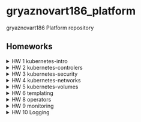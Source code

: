 # gryaznovart186_platform

gryaznovart186 Platform repository

## Homeworks

<details>
<summary>HW 1 kubernetes-intro</summary>
0. За работой coredns следит `Replication Controller` компонента `kube-controller-manager`. За работой `api-server` следит `kubelet` на мастер ноде k8s
1. Для запуска nginx под определенным пользователем необходимо в манифесте пода добавить в `securityContext` строку runAsUser: 1001 и примонтировать дириктории `/var/log/nginx` `/var/cache/nginx` `/run` как emptyDir, что бы были права на запись у пользователя 1001
   Для того что бы nginx отдавал страницы из директории /app и слушал 8000 порт необходимо в Dockerfile копировать конфиг:

```cosole
server {
    listen       8000;
    server_name  _;

    access_log  /var/log/nginx/access.log  main;

    location / {
        root   /app;
        index  index.html index.htm;
    }

    error_page   500 502 503 504  /50x.html;
    location = /50x.html {
        root   /usr/share/nginx/html;
    }
}
```

в котором `root` задан как `/app;` и указать `WORKDIR` в Dockerfile.

2. Причина по которой не запускается фронтенд hipster shop заключается в том что не хватает переменных окружения:
   - PRODUCT_CATALOG_SERVICE_ADDR
   - CURRENCY_SERVICE_ADDR
   - CART_SERVICE_ADDR
   - RECOMMENDATION_SERVICE_ADDR
   - SHIPPING_SERVICE_ADDR
   - CHECKOUT_SERVICE_ADDR
   - AD_SERVICE_ADDR

После добавления данных переменых окружения в манифест запуска пода фронтенд приложение запускается без проблем запускается без проблем.

</details>
<details>
<summary>HW 2 kubernetes-controlers</summary>

0. Контролер `ReplicaSet` отслеживает только количество запущеных подов и не следит за изменениями в темплейте развертывания. Что бы измененния в темплейте запускали новык версии подов, необходимо использовать например `Deployment`
1. Для реализации аналога blue-green развертывания, необходимо в спецификацию деплоймента добавить rollingUpdate опцию с параметрами maxSurge: 100% и maxUnavailable: 0%, что позволит сразу запустить все новые поды, и помешать одновремено с этим начать удалять старые

```yaml
spec:
  minReadySeconds: 1
  strategy:
    type: RollingUpdate
    rollingUpdate:
      maxSurge: 100%
      maxUnavailable: 0%
```

2. Для реализации Reverse Rolling Update необходимо прописать в maxSurge: 0 и maxUnavailable: 1, что не даст запускать больше подов чем прописано в деплойменте, но при этом разрешит 1 рабочий под начать удалять

```yaml
spec:
  minReadySeconds: 1
  strategy:
    type: RollingUpdate
    rollingUpdate:
      maxSurge: 0
      maxUnavailable: 1
```

По пунктам 1 и 2 написаны манифесты `paymentservice-deployment-bg.yaml` и `paymentservice-deployment-reverse.yaml`

3. Что бы DaemonSet'ы запускались на всех нодах необходимо в манифест добавить секцию с `tolerations` которая обойдет какие либо запреты на размещения подов `taints`

```yaml
spec:
  tolerations:
    - key: node-role.kubernetes.io/master
      operator: Exists
      effect: NoSchedule
  containers:
```

</details>

<details>
<summary>HW 3 kubernetes-security</summary>

Создание неймспейса:

```yaml
apiVersion: v1
kind: Namespace
metadata:
  name: <namespace_name>
```

Cоздание сервис аккаунта:

```yaml
apiVersion: v1
kind: ServiceAccount
metadata:
  name: <sa_name>
  namespace: <ns(optional)>
```

Создание кластерной роли:

```yaml
kind: ClusterRole
apiVersion: rbac.authorization.k8s.io/v1
metadata:
  name: view-all-pods
rules:
  - apiGroups: ['']
    resources: ['pods']
    verbs: ['get', 'list', 'watch']
```

Создание кластероного роль биндинга:

```yaml
apiVersion: rbac.authorization.k8s.io/v1
kind: ClusterRoleBinding
metadata:
  name: carol-pod-viewer
subjects:
  - kind: ServiceAccount
    name: carol
    namespace: prometheus
roleRef:
  kind: ClusterRole
  name: view-all-pods
  apiGroup: rbac.authorization.k8s.io
```

Создание роли:

```yaml
kind: Role
apiVersion: rbac.authorization.k8s.io/v1
metadata:
  name: mynamespace-user-full-access
  namespace: mynamespace
rules:
  - apiGroups: ['', 'extensions', 'apps']
    resources: ['*']
    verbs: ['*']
  - apiGroups: ['batch']
    resources:
      - jobs
      - cronjobs
    verbs: ['*']
```

Создание биндинга роли:

```yaml
kind: RoleBinding
apiVersion: rbac.authorization.k8s.io/v1
metadata:
  name: mynamespace-user-view
  namespace: mynamespace
subjects:
  - kind: ServiceAccount
    name: mynamespace-user
    namespace: mynamespace
roleRef:
  apiGroup: rbac.authorization.k8s.io
  kind: Role
  name: mynamespace-user-full-access
```

</details>

<details>
<summary>HW 4 kubernetes-networks</summary>

Основное задание сделано по методичке
Задание со звездочкой

1. Необходимо создать 2 сервиса для tcp и udp с одним задданым ип и разрешить шаринг ип через анатации металлб

```yaml
apiVersion: v1
kind: Service
metadata:
  name: core-dns-udp
  namespace: kube-system
  annotations:
    metallb.universe.tf/allow-shared-ip: kube-dns
spec:
  selector:
    k8s-app: kube-dns
  type: LoadBalancer
  ports:
    - port: 53
      protocol: UDP
      targetPort: 53
  loadBalancerIP: 172.17.255.10
---
apiVersion: v1
kind: Service
metadata:
  name: core-dns-tcp
  namespace: kube-system
  annotations:
    metallb.universe.tf/allow-shared-ip: kube-dns
spec:
  selector:
    k8s-app: kube-dns
  type: LoadBalancer
  ports:
    - port: 53
      protocol: TCP
      targetPort: 53
  loadBalancerIP: 172.17.255.10
```

2. Дашборд кубернетеса, разворачивается стандартным инресом с дополнительной анатацией `nginx.ingress.kubernetes.io/backend-protocol: "HTTPS"`

```yaml
apiVersion: networking.k8s.io/v1
kind: Ingress
metadata:
  name: kube-dashboard
  namespace: kubernetes-dashboard
  labels:
    name: kube-dashboard
  annotations:
    nginx.ingress.kubernetes.io/rewrite-target: /
    nginx.ingress.kubernetes.io/backend-protocol: 'HTTPS'
spec:
  rules:
    - http:
        paths:
          - pathType: Prefix
            path: '/dashboard'
            backend:
              service:
                name: kubernetes-dashboard
                port:
                  number: 443
```

3. Для канаречного релиза необходимо создать копию манифестов для разворачивания новой версии приложения и в инресс добавить несколько анатаций, также ингресс должен слушать конкретный хост

```yaml
apiVersion: networking.k8s.io/v1
kind: Ingress
metadata:
  name: canary
  annotations:
    kubernetes.io/ingress.class: nginx
    nginx.ingress.kubernetes.io/canary: 'true'
    nginx.ingress.kubernetes.io/canary-weight: '50'
spec:
  rules:
    - http:
        paths:
          - pathType: Prefix
            path: '/'
            backend:
              service:
                name: canary
                port:
                  number: 8000
      host: canary.example
```

</details>

<details>
<summary>HW 5 kubernetes-volumes</summary>

Запущен sts с minio
Креды вынесены в секрет

```yaml
apiVersion: v1
kind: Secret
metadata:
  name: minio
type: Opaque
stringData:
  accessKey: minio
  secretKey: minio123
```

</details>

<details>
<summary>HW 6 templating</summary>

Установка helm репозиториев и чартов

```bash
helm repo add ingress-nginx https://kubernetes.github.io/ingress-nginx
helm repo add jetstack https://charts.jetstack.io
helm repo update

helm upgrade --install nginx-ingress stable/nginx-ingress \
 --namespace=nginx-ingress \
 --create-namespace \
 --version=1.41.3

helm upgrade --install cert-manager jetstack/cert-manager --wait \
 --namespace=nginx-ingress \
 --create-namespace \
 --version=v1.4.1 \
 --set installCRDs=true

helm upgrade --install chartmuseum stable/chartmuseum --wait \
 --namespace=chartmuseum \
 --create-namespace \
 --version=2.13.2 \
 -f chartmuseum/values.yaml

```

Для корректоной работы cert manager необходимо создать ClusterIssuer!
Для использования ChartMuseum необходимо включить использование api в values: `DISABLE_API: false`
Запушить чарт с помощью curl: `curl --data-binary "@nginx-ingress-1.41.3.tgz" https://chartmuseum.84.252.130.171.nip.io/api/charts`
Или через плагин для helm:

```bash
helm push nginx-ingress/ myrepo --force
helm repo add myrepo https://chartmuseum.84.252.130.171.nip.io
helm plugin install https://github.com/chartmuseum/helm-push.git
```

Запуск harbor:

```bash
helm repo add harbor https://helm.goharbor.io
helm upgrade --install harbor harbor/harbor --wait \
 --namespace=harbor \
 --create-namespace \
 --version=1.1.2 \
 -f harbor/values.yaml
```

(\*)В хельмфайле необходимо прописать репозитории и релизы далее его применить `helmfile apply`

Для установки redis как небходимо в Chart.yaml дописать dependencies:

```
- name: redis
  version: "14.8.7"
  repository: https://charts.bitnami.com/bitnami
```

А также для простоты в values переопределить некторый параметраы:

```
redis:
  architecture: standalone
  auth:
    enabled: false
  fullnameOverride: "redis-cart"
```

а также параметризировать redis url для cartservice: `cartRedis: redis-cart-headless:6379

</details>

<details>
<summary>HW 8 operators</summary>
</details>

<details>
<summary>HW 9 monitoring</summary>
</details>

<details>
<summary>HW 10 Logging</summary>
kubectl label $(kubectl get nodes -o name | grep cl1chjdee6t58t3caeu9 | xargs) kubernetes.io/role=infra

kubectl create ns microservices-demo
kubectl apply -f https://raw.githubusercontent.com/express42/otus-platform-snippets/master/Module-02/Logging/microservices-demo-without-resources.yaml -n microservices-demo
```
helm repo add fluent https://fluent.github.io/helm-charts
helm repo add elastic https://helm.elastic.com
helm repo add grafana https://grafana.github.io/helm-charts
```
```
helm upgrade --install fluent-bit stable/fluent-bit --namespace observability --create-namespace -f fluentbit.values.yaml
```
```
helm upgrade --install elasticsearch elastic/elasticsearch --namespace observability --create-namespace -f elasticsearch.values.yaml
```
```
helm upgrade --install  prometheus-operator prometheus-community/kube-prometheus-stack --namespace observability --create-namespace -f prometheus-operator.values.yaml
```
helm upgrade --install elasticsearch-exporter prometheus-community/prometheus-elasticsearch-exporter --set es.uri=http://elasticsearch-master:9200 --set serviceMonitor.enabled=true --namespace=observability

helm upgrade --install loki --namespace=observability
helm upgrade --install promtail grafana/promtail --set "loki.serviceName=loki" --namespace=observability

</details>
